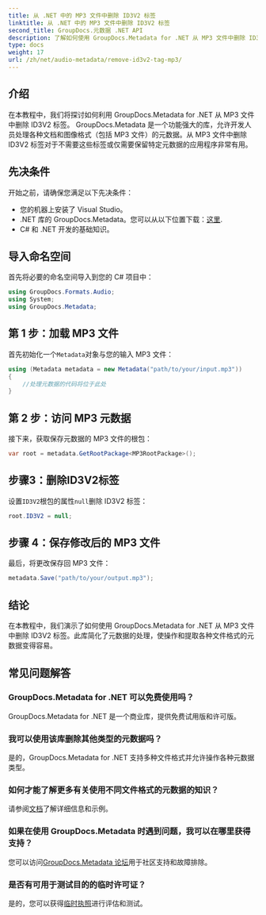 ```yaml
---
title: 从 .NET 中的 MP3 文件中删除 ID3V2 标签
linktitle: 从 .NET 中的 MP3 文件中删除 ID3V2 标签
second_title: GroupDocs.元数据 .NET API
description: 了解如何使用 GroupDocs.Metadata for .NET 从 MP3 文件中删除 ID3V2 标签。有效管理 C# 项目中的元数据。
type: docs
weight: 17
url: /zh/net/audio-metadata/remove-id3v2-tag-mp3/
---
```

## 介绍
在本教程中，我们将探讨如何利用 GroupDocs.Metadata for .NET 从 MP3 文件中删除 ID3V2 标签。 GroupDocs.Metadata 是一个功能强大的库，允许开发人员处理各种文档和图像格式（包括 MP3 文件）的元数据。从 MP3 文件中删除 ID3V2 标签对于不需要这些标签或仅需要保留特定元数据的应用程序非常有用。
## 先决条件
开始之前，请确保您满足以下先决条件：
- 您的机器上安装了 Visual Studio。
-  .NET 库的 GroupDocs.Metadata。您可以从以下位置下载：[这里](https://releases.groupdocs.com/metadata/net/).
- C# 和 .NET 开发的基础知识。

## 导入命名空间
首先将必要的命名空间导入到您的 C# 项目中：
```csharp
using GroupDocs.Formats.Audio;
using System;
using GroupDocs.Metadata;
```
## 第 1 步：加载 MP3 文件
首先初始化一个`Metadata`对象与您的输入 MP3 文件：
```csharp
using (Metadata metadata = new Metadata("path/to/your/input.mp3"))
{
    //处理元数据的代码将位于此处
}
```
## 第 2 步：访问 MP3 元数据
接下来，获取保存元数据的 MP3 文件的根包：
```csharp
var root = metadata.GetRootPackage<MP3RootPackage>();
```
## 步骤3：删除ID3V2标签
设置`ID3V2`根包的属性`null`删除 ID3V2 标签：
```csharp
root.ID3V2 = null;
```
## 步骤 4：保存修改后的 MP3 文件
最后，将更改保存回 MP3 文件：
```csharp
metadata.Save("path/to/your/output.mp3");
```

## 结论
在本教程中，我们演示了如何使用 GroupDocs.Metadata for .NET 从 MP3 文件中删除 ID3V2 标签。此库简化了元数据的处理，使操作和提取各种文件格式的元数据变得容易。

## 常见问题解答
### GroupDocs.Metadata for .NET 可以免费使用吗？
GroupDocs.Metadata for .NET 是一个商业库，提供免费试用版和许可版。
### 我可以使用该库删除其他类型的元数据吗？
是的，GroupDocs.Metadata for .NET 支持多种文件格式并允许操作各种元数据类型。
### 如何才能了解更多有关使用不同文件格式的元数据的知识？
请参阅[文档](https://reference.groupdocs.com/metadata/net/)了解详细信息和示例。
### 如果在使用 GroupDocs.Metadata 时遇到问题，我可以在哪里获得支持？
您可以访问[GroupDocs.Metadata 论坛](https://forum.groupdocs.com/c/metadata/14)用于社区支持和故障排除。
### 是否有可用于测试目的的临时许可证？
是的，您可以获得[临时执照](https://purchase.groupdocs.com/temporary-license/)进行评估和测试。